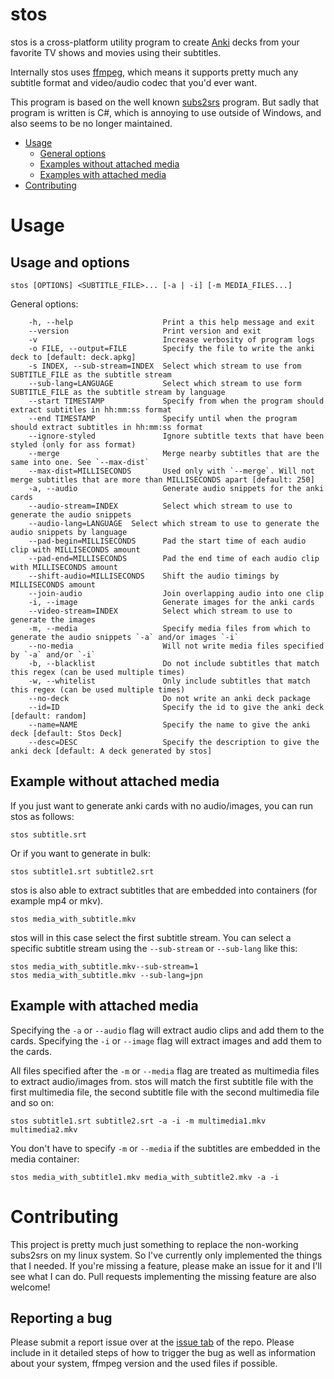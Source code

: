 # stos
stos is a cross-platform utility program to create [Anki](https://apps.ankiweb.net/) decks from your favorite TV shows and movies using their subtitles.

Internally stos uses [ffmpeg](https://ffmpeg.org/), which means it supports pretty much any subtitle format and video/audio codec that you'd ever want.

This program is based on the well known [subs2srs](https://subs2srs.sourceforge.net/) program.
But sadly that program is written is C#, which is annoying to use outside of Windows, and also seems to be no longer maintained.

* [Usage](#usage)
  * [General options](#usage-and-options)
  * [Examples without attached media](#example-without-attached-media)
  * [Examples with attached media](#example-with-attached-media)
* [Contributing](#contributing)
# Usage

## Usage and options
```
stos [OPTIONS] <SUBTITLE_FILE>... [-a | -i] [-m MEDIA_FILES...]
```
General options:
```
    -h, --help                    Print a this help message and exit
    --version                     Print version and exit
    -v                            Increase verbosity of program logs
    -o FILE, --output=FILE        Specify the file to write the anki deck to [default: deck.apkg]
    -s INDEX, --sub-stream=INDEX  Select which stream to use from SUBTITLE_FILE as the subtitle stream
    --sub-lang=LANGUAGE           Select which stream to use form SUBTITLE_FILE as the subtitle stream by language
    --start TIMESTAMP             Specify from when the program should extract subtitles in hh:mm:ss format
    --end TIMESTAMP               Specify until when the program should extract subtitles in hh:mm:ss format
    --ignore-styled               Ignore subtitle texts that have been styled (only for ass format)
    --merge                       Merge nearby subtitles that are the same into one. See `--max-dist`
    --max-dist=MILLISECONDS       Used only with `--merge`. Will not merge subtitles that are more than MILLISECONDS apart [default: 250]
    -a, --audio                   Generate audio snippets for the anki cards
    --audio-stream=INDEX          Select which stream to use to generate the audio snippets
    --audio-lang=LANGUAGE  Select which stream to use to generate the audio snippets by language
    --pad-begin=MILLISECONDS      Pad the start time of each audio clip with MILLISECONDS amount
    --pad-end=MILLISECONDS        Pad the end time of each audio clip with MILLISECONDS amount
    --shift-audio=MILLISECONDS    Shift the audio timings by MILLISECONDS amount
    --join-audio                  Join overlapping audio into one clip
    -i, --image                   Generate images for the anki cards
    --video-stream=INDEX          Select which stream to use to generate the images
    -m, --media                   Specify media files from which to generate the audio snippets `-a` and/or images `-i`
    --no-media                    Will not write media files specified by `-a` and/or `-i`
    -b, --blacklist               Do not include subtitles that match this regex (can be used multiple times)
    -w, --whitelist               Only include subtitles that match this regex (can be used multiple times)
    --no-deck                     Do not write an anki deck package
    --id=ID                       Specify the id to give the anki deck [default: random]
    --name=NAME                   Specify the name to give the anki deck [default: Stos Deck]
    --desc=DESC                   Specify the description to give the anki deck [default: A deck generated by stos]
```

## Example without attached media
If you just want to generate anki cards with no audio/images, you can run stos as follows:
```
stos subtitle.srt
```
Or if you want to generate in bulk:
```
stos subtitle1.srt subtitle2.srt
```

stos is also able to extract subtitles that are embedded into containers (for example mp4 or mkv).
```
stos media_with_subtitle.mkv
```
stos will in this case select the first subtitle stream. You can select a specific subtitle stream using the `--sub-stream` or `--sub-lang` like this:
```
stos media_with_subtitle.mkv--sub-stream=1
stos media_with_subtitle.mkv --sub-lang=jpn
```

## Example with attached media
Specifying the `-a` or `--audio` flag will extract audio clips and add them to the cards.
Specifying the `-i` or `--image` flag will extract images and add them to the cards.

All files specified after the `-m` or `--media` flag are treated as multimedia files to extract audio/images from.
stos will match the first subtitle file with the first multimedia file, the second subtitle file with the second multimedia file and so on:
```
stos subtitle1.srt subtitle2.srt -a -i -m multimedia1.mkv multimedia2.mkv
```

You don't have to specify `-m` or `--media` if the subtitles are embedded in the media container:
```
stos media_with_subtitle1.mkv media_with_subtitle2.mkv -a -i
```

# Contributing
This project is pretty much just something to replace the non-working subs2srs on my linux system. So I've currently only implemented the things that
I needed. If you're missing a feature, please make an issue for it and I'll see what I can do. Pull requests implementing the missing feature are also
welcome!

## Reporting a bug
Please submit a report issue over at the [issue tab](https://github.com/Hyxogen/stos/issues) of the repo. Please include in it detailed steps of how to
trigger the bug as well as information about your system, ffmpeg version and the used files if possible.
